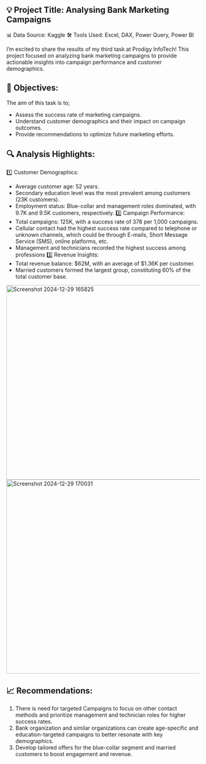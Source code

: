 ##
## 💡 Project Title: Analysing Bank Marketing Campaigns
📊 Data Source: Kaggle
🛠️ Tools Used: Excel, DAX, Power Query, Power BI

I’m excited to share the results of my third task at Prodigy InfoTech! This project focused on analyzing bank marketing campaigns to provide actionable insights into campaign performance and customer demographics.

## 🎯 Objectives:
The aim of this task is to;
- Assess the success rate of marketing campaigns.
- Understand customer demographics and their impact on campaign outcomes.
- Provide recommendations to optimize future marketing efforts.

## 🔍 Analysis Highlights:
1️⃣ Customer Demographics:
- Average customer age: 52 years.
- Secondary education level was the most prevalent among customers (23K customers).
- Employment status: Blue-collar and management roles dominated, with 9.7K and 9.5K customers, respectively.
2️⃣ Campaign Performance:
- Total campaigns: 125K, with a success rate of 378 per 1,000 campaigns.
- Cellular contact had the highest success rate compared to telephone or unknown channels, which could be through E-mails, Short Message Service (SMS), online platforms, etc.
- Management and technicians recorded the highest success among professions
3️⃣ Revenue Insights:
- Total revenue balance: $62M, with an average of $1.36K per customer.
- Married customers formed the largest group, constituting 60% of the total customer base.

<img width="507" alt="Screenshot 2024-12-29 165825" src="https://github.com/user-attachments/assets/9ddb64ea-827c-40f4-96ea-5c658b95ea0d" />
<img width="506" alt="Screenshot 2024-12-29 170031" src="https://github.com/user-attachments/assets/8d288d2b-8867-4ef5-acc7-cc6c727101c8" />




## 📈 Recommendations:
1. There is need for targeted Campaigns to focus on other contact methods and prioritize management and technician roles for higher success rates.
2. Bank organization and similar organizations can create age-specific and education-targeted campaigns to better resonate with key demographics.
3. Develop tailored offers for the blue-collar segment and married customers to boost engagement and revenue.

